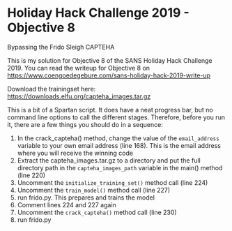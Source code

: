 # Holiday Hack Challenge 2019 - Objective 8
Bypassing the Frido Sleigh CAPTEHA

This is my solution for Objective 8 of the SANS Holiday Hack Challenge 2019.
You can read the writeup for Objective 8 on https://www.coengoedegebure.com/sans-holiday-hack-2019-write-up

Download the trainingset here: https://downloads.elfu.org/capteha_images.tar.gz

This is a bit of a Spartan script. It does have a neat progress bar, but no command line options to call the different stages.
Therefore, before you run it, there are a few things you should do in a sequence:
1) In the crack_capteha() method, change the value of the `email_address` variable to your own email address (line 168). This is the email address where you will receive the winning code
2) Extract the capteha_images.tar.gz to a directory and put the full directory path in the `capteha_images_path` variable in the main() method (line 220)
3) Uncomment the `initialize_training_set()` method call (line 224)
4) Uncomment the `train_model()` method call (line 227)
5) run frido.py. This prepares and trains the model
6) Comment lines 224 and 227 again
7) Uncomment the `crack_capteha()` method call (line 230) 
8) run frido.py


